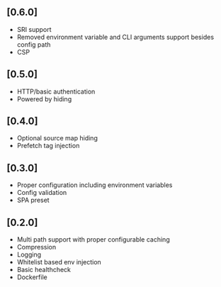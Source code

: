 ## [0.6.0]

- SRI support
- Removed environment variable and CLI arguments support besides config path
- CSP

## [0.5.0]

- HTTP/basic authentication
- Powered by hiding

## [0.4.0]

- Optional source map hiding
- Prefetch tag injection

## [0.3.0]

- Proper configuration including environment variables
- Config validation
- SPA preset

## [0.2.0]

- Multi path support with proper configurable caching
- Compression
- Logging
- Whitelist based env injection
- Basic healthcheck
- Dockerfile
